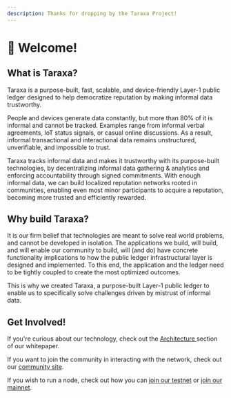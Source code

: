 ```yaml
---
description: Thanks for dropping by the Taraxa Project!
---
```


# 👋 Welcome!

## What is Taraxa?

Taraxa is a purpose-built, fast, scalable, and device-friendly Layer-1 public ledger designed to help democratize reputation by making informal data trustworthy.&#x20;

People and devices generate data constantly, but more than 80% of it is informal and cannot be tracked. Examples range from informal verbal agreements, IoT status signals, or casual online discussions. As a result, informal transactional and interactional data remains unstructured, unverifiable, and impossible to trust.

Taraxa tracks informal data and makes it trustworthy with its purpose-built technologies, by decentralizing informal data gathering & analytics and enforcing accountability through signed commitments. With enough informal data, we can build localized reputation networks rooted in communities, enabling even most minor participants to acquire a reputation, becoming more trusted and efficiently rewarded.

##

## Why build Taraxa?

It is our firm belief that technologies are meant to solve real world problems, and cannot be developed in isolation. The applications we build, will build, and will enable our community to build, will (and do) have concrete functionality implications to how the public ledger infrastructural layer is designed and implemented. To this end, the application and the ledger need to be tightly coupled to create the most optimized outcomes.

This is why we created Taraxa, a purpose-built Layer-1 public ledger to enable us to specifically solve challenges driven by mistrust of informal data.&#x20;

##

## Get Involved!

If you're curious about our technology, check out the [Architecture ](tech-whitepaper/taraxa-architecture.md)section of our whitepaper.

If you want to join the community in interacting with the network, check out our [community site](https://community.taraxa.io).

If you wish to run a node, check out how you can [join our testnet](broken-reference) or [join our mainnet](broken-reference).&#x20;

